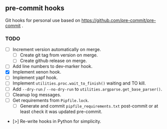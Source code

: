 ## pre-commit hooks

Git hooks for personal use based on https://github.com/pre-commit/pre-commit .

### TODO

- [ ] Increment version automatically on merge.
  - [ ] Create git tag from version on merge.
  - [ ] Create github release on merge.
- [ ] Add line numbers to dev-marker hook.
- [x] Implement xenon hook.
- [ ] Implement yapf hook.
- [ ] Implement `utilities.proc.wait_to_finish()` waiting and TO kill.
- [ ] Add `--dry-run` / `--no-dry-run` to `utilities.argparse.get_base_parser()`.
- [ ] Cleanup log messages.
- [ ] Get requirements from `Pipfile.lock`.
  - [ ] Generate and commit `pipfile_requirements.txt` post-commit or at least check it was updated pre-commit.
- [>] Re-write hooks in Python for simplicity.
